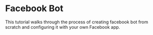 # Facebook Bot

This tutorial walks through the process of creating facebook bot from scratch and configuring it with your own Facebook app.
